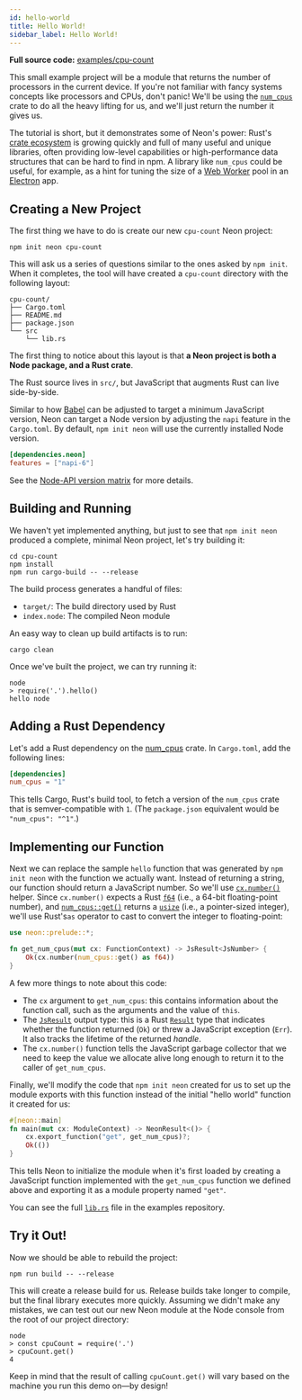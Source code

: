 ```yaml
---
id: hello-world
title: Hello World!
sidebar_label: Hello World!
---
```


**Full source code:** [examples/cpu-count](https://github.com/neon-bindings/examples/tree/main/examples/cpu-count)

This small example project will be a module that returns the number of processors in the current device. If you're not familiar with fancy systems concepts like processors and CPUs, don't panic! We'll be using the [`num_cpus`](https://crates.io/crates/num_cpus) crate to do all the heavy lifting for us, and we'll just return the number it gives us.

The tutorial is short, but it demonstrates some of Neon's power: Rust's [crate ecosystem](https://crates.io/) is growing quickly and full of many useful and unique libraries, often providing low-level capabilities or high-performance data structures that can be hard to find in npm. A library like `num_cpus` could be useful, for example, as a hint for tuning the size of a [Web Worker](https://developer.mozilla.org/en-US/docs/Web/API/Web_Workers_API/Using_web_workers) pool in an [Electron](https://electronjs.org) app.

## Creating a New Project

The first thing we have to do is create our new `cpu-count` Neon project:

```shell
npm init neon cpu-count
```

This will ask us a series of questions similar to the ones asked by `npm init`. When it completes, the tool will have created a `cpu-count` directory with the following layout:

```text
cpu-count/
├── Cargo.toml
├── README.md
├── package.json
└── src
    └── lib.rs
```

The first thing to notice about this layout is that **a Neon project is both a Node package, and a Rust crate**.

The Rust source lives in `src/`, but JavaScript that augments Rust can live side-by-side.

Similar to how [Babel](https://babeljs.io/) can be adjusted to target a minimum JavaScript version, Neon can target a Node version by adjusting the `napi` feature in the `Cargo.toml`. By default, `npm init neon` will use the currently installed Node version.

```toml
[dependencies.neon]
features = ["napi-6"]
```

See the [Node-API version matrix](https://nodejs.org/api/n-api.html#node-api-version-matrix) for more details.

## Building and Running

We haven't yet implemented anything, but just to see that `npm init neon` produced a complete, minimal Neon project, let's try building it:

```shell
cd cpu-count
npm install
npm run cargo-build -- --release
```

The build process generates a handful of files:

- `target/`: The build directory used by Rust
- `index.node`: The compiled Neon module

An easy way to clean up build artifacts is to run:

```shell
cargo clean
```

Once we've built the project, we can try running it:

```shell
node
> require('.').hello()
hello node
```

## Adding a Rust Dependency

Let's add a Rust dependency on the [num_cpus](https://crates.io/crates/num_cpus) crate. In `Cargo.toml`, add the following lines:

```toml
[dependencies]
num_cpus = "1"
```

This tells Cargo, Rust's build tool, to fetch a version of the `num_cpus` crate that is semver-compatible with `1`. (The `package.json` equivalent would be `"num_cpus": "^1"`.)

## Implementing our Function

Next we can replace the sample `hello` function that was generated by `npm init neon` with the function we actually want. Instead of returning a string, our function should return a JavaScript number. So we'll use [`cx.number()`](https://docs.rs/neon/*/neon/types/struct.JsNumber.html) helper. Since `cx.number()` expects a Rust [`f64`](https://doc.rust-lang.org/std/primitive.f64.html) (i.e., a 64-bit floating-point number), and [`num_cpus::get()`](https://docs.rs/num_cpus/1.4.0/num_cpus/fn.get.html) returns a [`usize`](https://doc.rust-lang.org/std/primitive.usize.html) (i.e., a pointer-sized integer), we'll use Rust's`as` operator to cast to convert the integer to floating-point:

```rust
use neon::prelude::*;

fn get_num_cpus(mut cx: FunctionContext) -> JsResult<JsNumber> {
    Ok(cx.number(num_cpus::get() as f64))
}
```

A few more things to note about this code:

- The `cx` argument to `get_num_cpus`: this contains information about the function call, such as the arguments and the value of `this`.
- The [`JsResult`](https://docs.rs/neon/*/neon/result/type.JsResult.html) output type: this is a Rust [`Result`](https://doc.rust-lang.org/std/result/enum.Result.html) type that indicates whether the function returned (`Ok`) or threw a JavaScript exception (`Err`). It also tracks the lifetime of the returned _handle_. 
- The `cx.number()` function tells the JavaScript garbage collector that we need to keep the value we allocate alive long enough to return it to the caller of `get_num_cpus`.

Finally, we'll modify the code that `npm init neon` created for us to set up the module exports with this function instead of the initial "hello world" function it created for us:

```rust
#[neon::main]
fn main(mut cx: ModuleContext) -> NeonResult<()> {
    cx.export_function("get", get_num_cpus)?;
    Ok(())
}
```

This tells Neon to initialize the module when it's first loaded by creating a JavaScript function implemented with the `get_num_cpus` function we defined above and exporting it as a module property named `"get"`.

You can see the full [`lib.rs`](https://github.com/neon-bindings/examples/blob/main/examples/cpu-count/src/lib.rs) file in the examples repository.

## Try it Out!

Now we should be able to rebuild the project:

```shell
npm run build -- --release
```

This will create a release build for us. Release builds take longer to compile, but the final library executes more quickly. Assuming we didn't make any mistakes, we can test out our new Neon module at the Node console from the root of our project directory:

```shell
node
> const cpuCount = require('.')
> cpuCount.get()
4
```

Keep in mind that the result of calling `cpuCount.get()` will vary based on the machine you run this demo on—by design!
